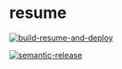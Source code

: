 # resume

[![build-resume-and-deploy](https://github.com/fabioluciano/me.fabioluciano.dev/actions/workflows/build-and-push.yaml/badge.svg)](https://github.com/fabioluciano/me.fabioluciano.dev/actions/workflows/build-and-push.yaml)

[![semantic-release](https://github.com/fabioluciano/me.fabioluciano.dev/actions/workflows/semantic-release.yaml/badge.svg)](https://github.com/fabioluciano/me.fabioluciano.dev/actions/workflows/semantic-release.yaml)